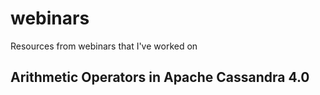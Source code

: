 # webinars
Resources from webinars that I've worked on

## Arithmetic Operators in Apache Cassandra 4.0
